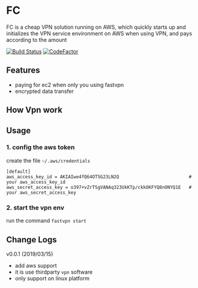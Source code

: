 # FC

FC is a cheap VPN solution running on AWS, which quickly starts up and initializes the VPN service environment on AWS when using VPN, and pays according to the amount

[![Build Status](https://travis-ci.org/Jamlee/fastvpn.svg?branch=master)](https://travis-ci.org/Jamlee/fastvpn)
[![CodeFactor](https://www.codefactor.io/repository/github/jamlee/fastvpn/badge)](https://www.codefactor.io/repository/github/jamlee/fastvpn)

## Features

- paying for ec2 when only you using fastvpn
- encrypted data transfer


## How Vpn work




## Usage

### 1. config the aws token

create the file `~/.aws/credentials`

```
[default]
aws_access_key_id = AKIAIwe4fQ64OT5G23LN2Q                          # your aws_access_key_id
aws_secret_access_key = o397+vZrTSgVANAq323UkKTp/ckkOKFYQ8nONYQ1E   # your aws_secret_access_key
```

### 2. start the vpn env

run the command `fastvpn start`




## Change Logs

v0.0.1 (2019/03/15)
- add aws support
- it is use thirdparty `vpn` software
- only support on linux platform

